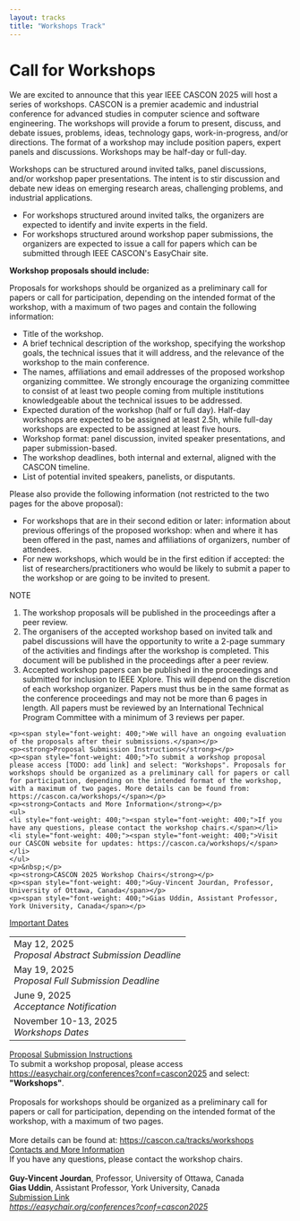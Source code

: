 ```yaml
---
layout: tracks
title: "Workshops Track"
---
```


<div id="content" class="container"><div class="row">

<!-- TITLE -->
<div class="col-sm-7">
  <div class="row">
    <div class="col-sm-12">
      <div class="page-header"><h1>Call for Workshops
</h1></div>
    </div>
  </div>

<!-- BODY-->
  <p><span style="font-weight: 400;">We are excited to announce that this year IEEE CASCON 2025 will host a series of workshops. CASCON is a premier academic and industrial conference for advanced studies in computer science and software engineering. The workshops will provide a forum to present, discuss, and debate issues, problems, ideas, technology gaps, work-in-progress, and/or directions. The format of a workshop may include position papers, expert panels and discussions. Workshops may be half-day or full-day.</span></p>
    <p><span style="font-weight: 400;">Workshops can be structured around invited talks, panel discussions, and/or workshop paper presentations. The intent is to stir discussion and debate new ideas on emerging research areas, challenging problems, and industrial applications.</span></p>
    <ul>
    <li style="font-weight: 400;"><span style="font-weight: 400;">For workshops structured around invited talks, the organizers are expected to identify and invite experts in the field.</span></li>
    <li style="font-weight: 400;"><span style="font-weight: 400;">For workshops structured around workshop paper submissions, the organizers are expected to issue a call for papers which can be submitted through IEEE CASCON's EasyChair site.</span></li>
    </ul>
    <p><strong>Workshop proposals should include:</strong></p>
    <p><span style="font-weight: 400;">Proposals for workshops should be organized as a preliminary call for papers or call for participation, depending on the intended format of the workshop, with a maximum of two pages and contain the following information:</span></p>
    <ul>
    <li style="font-weight: 400;"><span style="font-weight: 400;">Title of the workshop.</span></li>
    <li style="font-weight: 400;"><span style="font-weight: 400;">A brief technical description of the workshop, specifying the workshop goals, the technical issues that it will address, and the relevance of the workshop to the main conference.</span></li>
    <li style="font-weight: 400;"><span style="font-weight: 400;">The names, affiliations and email addresses of the proposed workshop organizing committee. We strongly encourage the organizing committee to consist of at least two people coming from multiple institutions knowledgeable about the technical issues to be addressed.</span></li>
    <li style="font-weight: 400;"><span style="font-weight: 400;">Expected duration of the workshop (half or full day). Half-day workshops are expected to be assigned at least 2.5h, while full-day workshops are expected to be assigned at least five hours.</span></li>
    <li style="font-weight: 400;"><span style="font-weight: 400;">Workshop format: panel discussion, invited speaker presentations, and paper submission-based.</span></li>
    <li style="font-weight: 400;"><span style="font-weight: 400;">The workshop deadlines, both internal and external, aligned with the CASCON timeline.</span></li>
    <li style="font-weight: 400;"><span style="font-weight: 400;">List of potential invited speakers, panelists, or disputants.</span></li>
    </ul>
    <p><span style="font-weight: 400;">Please also provide the following information (not restricted to the two pages for the above proposal):</span></p>
    <ul>
    <li style="font-weight: 400;"><span style="font-weight: 400;">For workshops that are in their second edition or later: information about previous offerings of the proposed workshop: when and where it has been offered in the past, names and affiliations of organizers, number of attendees.</span></li>
    <li style="font-weight: 400;"><span style="font-weight: 400;">For new workshops, which would be in the first edition if accepted: the list of researchers/practitioners who would be likely to submit a paper to the workshop or are going to be invited to present.</span></li>
    </ul>
    <p><span style="font-weight: 400;">NOTE</span></p>
    <ol>
    <li style="font-weight: 400;"><span style="font-weight: 400;">The workshop proposals will be published in the proceedings after a peer review.</span></li>
    <li style="font-weight: 400;"><span style="font-weight: 400;">The organisers of the accepted workshop based on invited talk and pabel discussions will have the opportunity to write a 2-page summary of the activities and findings after the workshop is completed. This document will be published in the proceedings after a peer review.</span></li>
    <li style="font-weight: 400;"><span style="font-weight: 400;">Accepted workshop papers can be published in the proceedings and submitted for inclusion to IEEE Xplore. This will depend on the discretion of each workshop organizer. Papers must thus be in the same format as the conference proceedings and may not be more than 6 pages in length. All papers must be reviewed by an International Technical Program Committee with a minimum of 3 reviews per paper.</span></li>
    </ol>
   
    <p><span style="font-weight: 400;">We will have an ongoing evaluation of the proposals after their submissions.</span></p>
    <p><strong>Proposal Submission Instructions</strong></p>
    <p><span style="font-weight: 400;">To submit a workshop proposal please access [TODO: add link] and select: "Workshops". Proposals for workshops should be organized as a preliminary call for papers or call for participation, depending on the intended format of the workshop, with a maximum of two pages. More details can be found from: https://cascon.ca/workshops/</span></p>
    <p><strong>Contacts and More Information</strong></p>
    <ul>
    <li style="font-weight: 400;"><span style="font-weight: 400;">If you have any questions, please contact the workshop chairs.</span></li>
    <li style="font-weight: 400;"><span style="font-weight: 400;">Visit our CASCON website for updates: https://cascon.ca/workshops/</span></li>
    </ul>
    <p>&nbsp;</p>
    <p><strong>CASCON 2025 Workshop Chairs</strong></p>
    <p><span style="font-weight: 400;">Guy-Vincent Jourdan, Professor, University of Ottawa, Canada</span></p>
    <p><span style="font-weight: 400;">Gias Uddin, Assistant Professor, York University, Canada</span></p>

</div>
    

<!-- IMPORTANT DATES SIDEBAR -->
<div class="col-sm-4 col-sm-offset-1 sidebar">
    <div class="panel panel-primary">
        <div class="panel-heading clearfix">
            <div class="panel-title">
                <span class="glyphicon glyphicon-bullhorn"></span> 
                <a href="#" class="navigate">Important Dates</a>
            </div>
        </div>
        <table class="table table-hover" id="important-dates">
            <tr href="{{ site.baseurl }}/tracks/workshops" class="clickable-row">
                <td>May 12, 2025 <span title="" data-original-title="Timezone: AoE (UTC-12h)">
                    <small><span class="glyphicon glyphicon-time"></span></small></span><br>
                    <em class="text-primary">Proposal Abstract Submission Deadline</em>
                </td>
            </tr>
            <tr href="{{ site.baseurl }}/tracks/workshops" class="clickable-row">
                <td>May 19, 2025 <span title="" data-original-title="Timezone: AoE (UTC-12h)">
                    <small><span class="glyphicon glyphicon-time"></span></small></span><br>
                    <em class="text-primary">Proposal Full Submission Deadline</em>
                </td>
            </tr>
            <tr href="{{ site.baseurl }}/tracks/workshops" class="clickable-row">
                <td>June 9, 2025 <span title="" data-original-title="Timezone: AoE (UTC-12h)">
                    <small><span class="glyphicon glyphicon-time"></span></small></span><br>
                    <em class="text-primary">Acceptance Notification</em>
                </td>
            </tr>
            <tr href="{{ site.baseurl }}/tracks/workshops" class="clickable-row">
                <td>November 10-13, 2025 <span title="" data-original-title="Timezone: AoE (UTC-12h)">
                    <small><span class="glyphicon glyphicon-time"></span></small></span><br>
                    <em class="text-primary">Workshops Dates</em>
                </td>
            </tr>
        </table>
    </div> 
</div>


<!-- PROPOSAL SUBMISSION INSTRUCTIONS SIDEBAR -->
<div class="col-sm-4 col-sm-offset-1 sidebar">
    <div class="panel panel-primary">
        <div class="panel-heading clearfix">
            <div class="panel-title">
                <span class="glyphicon glyphicon-file"></span> 
                <a href="#" class="navigate">Proposal Submission Instructions</a>
            </div>
        </div>
        <div class="panel-body">
            To submit a workshop proposal, please access <a href="https://easychair.org/conferences?conf=cascon2025" target="_blank">https://easychair.org/conferences?conf=cascon2025</a> and select: <strong>"Workshops"</strong>.<br><br>
            Proposals for workshops should be organized as a preliminary call for papers or call for participation, depending on the intended format of the workshop, with a maximum of two pages.<br><br>
            More details can be found at: <a href="https://cascon.ca/tracks/workshops/" target="_blank">https://cascon.ca/tracks/workshops</a>
        </div>
    </div> 
</div>

<!-- CONTACTS AND MORE INFORMATION SIDEBAR -->
<div class="col-sm-4 col-sm-offset-1 sidebar">
    <div class="panel panel-primary">
        <div class="panel-heading clearfix">
            <div class="panel-title">
                <span class="glyphicon glyphicon-earphone"></span> 
                <a href="#" class="navigate">Contacts and More Information</a>
            </div>
        </div>
        <div class="panel-body">
            If you have any questions, please contact the workshop chairs.<br><br>
            <strong>Guy-Vincent Jourdan</strong>, Professor, University of Ottawa, Canada<br>
            <strong>Gias Uddin</strong>, Assistant Professor, York University, Canada
        </div>
    </div> 
</div>

<!-- SUBMISSION LINK SIDEBAR -->
<div class="col-sm-4 col-sm-offset-1 sidebar">
    <div class="panel panel-primary">
      <div class="panel-heading clearfix">
          <div class="panel-title">
              <span class="glyphicon glyphicon-upload"></span> 
              <a href="#" class="navigate">Submission Link</a>
          </div>
      </div>
      <div class="panel-body text-center">
          <a href="https://easychair.org/conferences?conf=cascon2025"><em>https://easychair.org/conferences?conf=cascon2025</em></a>
      </div>
    </div> 
</div>

</div>
